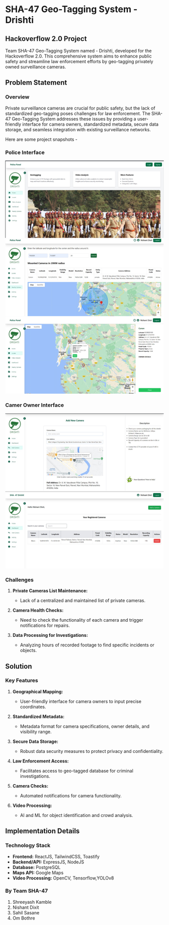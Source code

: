 # SHA-47 Geo-Tagging System - Drishti

## Hackoverflow 2.0 Project

Team SHA-47 Geo-Tagging System named - Drishti, developed for the Hackoverflow 2.0. This comprehensive system aims to enhance public safety and streamline law enforcement efforts by geo-tagging privately owned surveillance cameras.

## Problem Statement

### Overview

Private surveillance cameras are crucial for public safety, but the lack of standardized geo-tagging poses challenges for law enforcement. The SHA-47 Geo-Tagging System addresses these issues by providing a user-friendly interface for camera owners, standardized metadata, secure data storage, and seamless integration with existing surveillance networks.

Here are some project snapshots -

### Police Interface 

![alt text](public/9a2281dc-9772-4caf-980a-9744283f7fb4.jpg)
![alt text](public/6a91cc0f-69ae-418f-8fb7-bbdca4341d2e.jpg)
![alt text](public/7671a0fe-106b-4192-b727-9aa843be082a.jpg)
### Camer Owner Interface 

![alt text](public/3454a042-7566-4f36-a390-e754379d8854.jpg)
![alt text](public/eef29611-df9e-432a-ac66-63a765518166.jpg)


### Challenges

1. **Private Cameras List Maintenance:**
   - Lack of a centralized and maintained list of private cameras.

2. **Camera Health Checks:**
   - Need to check the functionality of each camera and trigger notifications for repairs.

3. **Data Processing for Investigations:**
   - Analyzing hours of recorded footage to find specific incidents or objects.

## Solution

### Key Features

1. **Geographical Mapping:**
   - User-friendly interface for camera owners to input precise coordinates.

2. **Standardized Metadata:**
   - Metadata format for camera specifications, owner details, and visibility range.

3. **Secure Data Storage:**
   - Robust data security measures to protect privacy and confidentiality.

4. **Law Enforcement Access:**
   - Facilitates access to geo-tagged database for criminal investigations.

5. **Camera Checks:**
   - Automated notifications for camera functionality.

6. **Video Processing:**
   - AI and ML for object identification and crowd analysis.

## Implementation Details

### Technology Stack

- **Frontend:** ReactJS, TailwindCSS, Toastify
- **Backend/API:** ExpressJS, NodeJS
- **Database:** PostgreSQL
- **Maps API:** Google Maps 
- **Video Processing:** OpenCV, Tensorflow,YOLOv8


### By Team SHA-47

1. Shreeyash Kamble
2. Nishant Dixit
3. Sahil Sasane
4. Om Bothre

